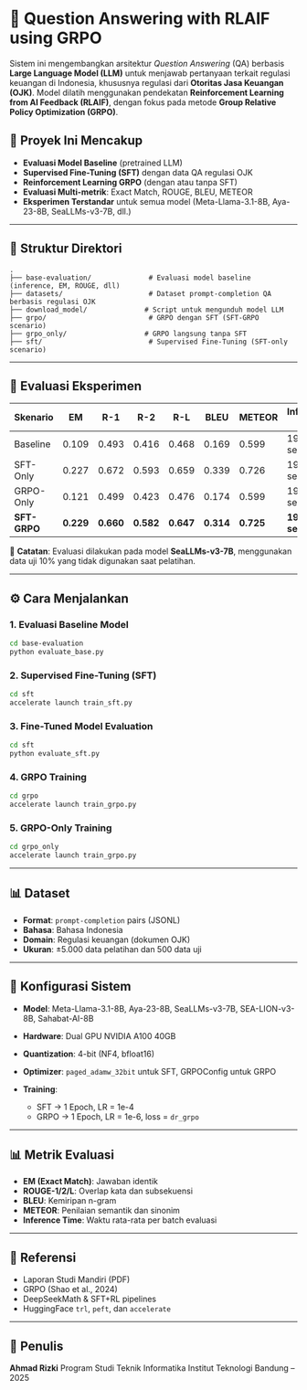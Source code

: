 # 📘 Question Answering with RLAIF using GRPO

Sistem ini mengembangkan arsitektur *Question Answering* (QA) berbasis **Large Language Model (LLM)** untuk menjawab pertanyaan terkait regulasi keuangan di Indonesia, khususnya regulasi dari **Otoritas Jasa Keuangan (OJK)**. Model dilatih menggunakan pendekatan **Reinforcement Learning from AI Feedback (RLAIF)**, dengan fokus pada metode **Group Relative Policy Optimization (GRPO)**.

## 🚀 Proyek Ini Mencakup

* **Evaluasi Model Baseline** (pretrained LLM)
* **Supervised Fine-Tuning (SFT)** dengan data QA regulasi OJK
* **Reinforcement Learning GRPO** (dengan atau tanpa SFT)
* **Evaluasi Multi-metrik**: Exact Match, ROUGE, BLEU, METEOR
* **Eksperimen Terstandar** untuk semua model (Meta-Llama-3.1-8B, Aya-23-8B, SeaLLMs-v3-7B, dll.)

---

## 📂 Struktur Direktori

```
.
├── base-evaluation/              # Evaluasi model baseline (inference, EM, ROUGE, dll)
├── datasets/                     # Dataset prompt-completion QA berbasis regulasi OJK
├── download_model/              # Script untuk mengunduh model LLM
├── grpo/                         # GRPO dengan SFT (SFT-GRPO scenario)
├── grpo_only/                   # GRPO langsung tanpa SFT
├── sft/                          # Supervised Fine-Tuning (SFT-only scenario)
```

---

## 🤪 Evaluasi Eksperimen

| Skenario     | EM        | R-1       | R-2       | R-L       | BLEU      | METEOR    | Inference Time |
| ------------ | --------- | --------- | --------- | --------- | --------- | --------- | -------------- |
| Baseline     | 0.109     | 0.493     | 0.416     | 0.468     | 0.169     | 0.599     | 191.7 sec      |
| SFT-Only     | 0.227     | 0.672     | 0.593     | 0.659     | 0.339     | 0.726     | 197.2 sec      |
| GRPO-Only    | 0.121     | 0.499     | 0.423     | 0.476     | 0.174     | 0.599     | 197.2 sec      |
| **SFT-GRPO** | **0.229** | **0.660** | **0.582** | **0.647** | **0.314** | **0.725** | **197.5 sec**  |

📌 **Catatan**: Evaluasi dilakukan pada model **SeaLLMs-v3-7B**, menggunakan data uji 10% yang tidak digunakan saat pelatihan.

---

## ⚙️ Cara Menjalankan

### 1. Evaluasi Baseline Model

```bash
cd base-evaluation
python evaluate_base.py
```

### 2. Supervised Fine-Tuning (SFT)

```bash
cd sft
accelerate launch train_sft.py
```

### 3. Fine-Tuned Model Evaluation

```bash
cd sft
python evaluate_sft.py
```

### 4. GRPO Training

```bash
cd grpo
accelerate launch train_grpo.py
```

### 5. GRPO-Only Training

```bash
cd grpo_only
accelerate launch train_grpo.py
```

---

## 📊 Dataset

* **Format**: `prompt-completion` pairs (JSONL)
* **Bahasa**: Bahasa Indonesia
* **Domain**: Regulasi keuangan (dokumen OJK)
* **Ukuran**: ±5.000 data pelatihan dan 500 data uji

---

## 🔧 Konfigurasi Sistem

* **Model**: Meta-Llama-3.1-8B, Aya-23-8B, SeaLLMs-v3-7B, SEA-LION-v3-8B, Sahabat-AI-8B
* **Hardware**: Dual GPU NVIDIA A100 40GB
* **Quantization**: 4-bit (NF4, bfloat16)
* **Optimizer**: `paged_adamw_32bit` untuk SFT, GRPOConfig untuk GRPO
* **Training**:

  * SFT → 1 Epoch, LR = 1e-4
  * GRPO → 1 Epoch, LR = 1e-6, loss = `dr_grpo`

---

## 📊 Metrik Evaluasi

* **EM (Exact Match)**: Jawaban identik
* **ROUGE-1/2/L**: Overlap kata dan subsekuensi
* **BLEU**: Kemiripan n-gram
* **METEOR**: Penilaian semantik dan sinonim
* **Inference Time**: Waktu rata-rata per batch evaluasi

---

## 📄 Referensi

* Laporan Studi Mandiri (PDF)
* GRPO (Shao et al., 2024)
* DeepSeekMath & SFT+RL pipelines
* HuggingFace `trl`, `peft`, dan `accelerate`

---

## 👤 Penulis

**Ahmad Rizki**
Program Studi Teknik Informatika
Institut Teknologi Bandung – 2025
